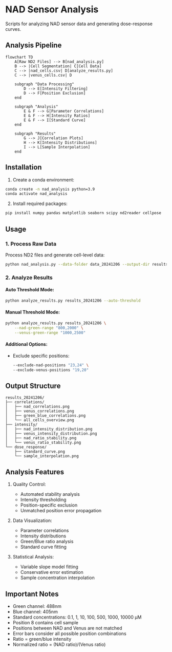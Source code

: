 # NAD Sensor Analysis

Scripts for analyzing NAD sensor data and generating dose-response curves.

## Analysis Pipeline

```mermaid
flowchart TD
    A[Raw ND2 Files] --> B[nad_analysis.py]
    B --> |Cell Segmentation| C[Cell Data]
    C --> |nad_cells.csv| D[analyze_results.py]
    C --> |venus_cells.csv| D
    
    subgraph "Data Processing"
        D --> E[Intensity Filtering]
        D --> F[Position Exclusion]
    end
    
    subgraph "Analysis"
        E & F --> G[Parameter Correlations]
        E & F --> H[Intensity Ratios]
        E & F --> I[Standard Curve]
    end
    
    subgraph "Results"
        G --> J[Correlation Plots]
        H --> K[Intensity Distributions]
        I --> L[Sample Interpolation]
    end
```

## Installation

1. Create a conda environment:
```bash
conda create -n nad_analysis python=3.9
conda activate nad_analysis
```

2. Install required packages:
```bash
pip install numpy pandas matplotlib seaborn scipy nd2reader cellpose
```

## Usage

### 1. Process Raw Data

Process ND2 files and generate cell-level data:
```bash
python nad_analysis.py --data-folder data_20241206 --output-dir results_20241206
```

### 2. Analyze Results

#### Auto Threshold Mode:
```bash
python analyze_results.py results_20241206 --auto-threshold
```

#### Manual Threshold Mode:
```bash
python analyze_results.py results_20241206 \
    --nad-green-range "800,2000" \
    --venus-green-range "1000,2500"
```

#### Additional Options:
- Exclude specific positions:
  ```bash
  --exclude-nad-positions "23,24" \
  --exclude-venus-positions "19,20"
  ```

## Output Structure

```
results_20241206/
├── correlations/
│   ├── nad_correlations.png
│   ├── venus_correlations.png
│   ├── green_blue_correlations.png
│   └── all_cells_overview.png
├── intensity/
│   ├── nad_intensity_distribution.png
│   ├── venus_intensity_distribution.png
│   ├── nad_ratio_stability.png
│   └── venus_ratio_stability.png
└── dose_response/
    ├── standard_curve.png
    └── sample_interpolation.png
```

## Analysis Features

1. Quality Control:
   - Automated stability analysis
   - Intensity thresholding
   - Position-specific exclusion
   - Unmatched position error propagation

2. Data Visualization:
   - Parameter correlations
   - Intensity distributions
   - Green/Blue ratio analysis
   - Standard curve fitting

3. Statistical Analysis:
   - Variable slope model fitting
   - Conservative error estimation
   - Sample concentration interpolation

## Important Notes

- Green channel: 488nm
- Blue channel: 405nm
- Standard concentrations: 0.1, 1, 10, 100, 500, 1000, 10000 μM
- Position 8 contains cell sample
- Positions between NAD and Venus are not matched
- Error bars consider all possible position combinations
- Ratio = green/blue intensity
- Normalized ratio = (NAD ratio)/(Venus ratio)
